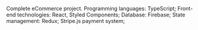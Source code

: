 Complete eCommerce project. 
Programming languages: TypeScript;
Front-end technologies: React, Styled Components;
Database: Firebase;
State management: Redux;
Stripe.js payment system;
